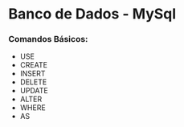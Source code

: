 # Banco de Dados - MySql

### Comandos Básicos:
- USE
- CREATE
- INSERT
- DELETE
- UPDATE
- ALTER
- WHERE
- AS
